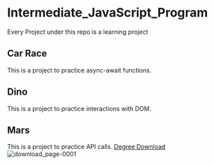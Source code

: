# Intermediate_JavaScript_Program
Every Project under this repo is a learning project
## Car Race
This is a project to practice async-await functions. 
## Dino
This is a project to practice interactions with DOM.
## Mars
This is a project to practice API calls.
[Degree Download](https://github.com/TYL1026/Intermediate_JavaScript_Program/files/6488405/download.pdf)
![download_page-0001](https://user-images.githubusercontent.com/65515982/118381045-cedbc600-b59b-11eb-8d4a-bce9442dc220.jpg)
